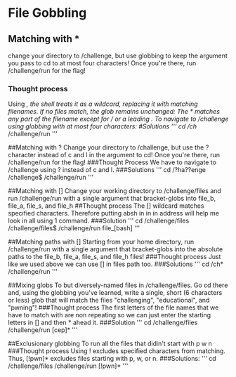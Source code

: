 # File Gobbling

## Matching with *
change your directory to /challenge, but use globbing to keep the argument you pass to cd to at most four characters!
Once you're there, run /challenge/run for the flag!
### Thought process
Using *, the shell treats it as a wildcard, replacing it with matching filenames.
If no files match, the glob remains unchanged:
The * matches any part of the filename except for / or a leading .
To navigate to /challenge using globbing with at most four characters:
#Solutions
'''
cd /ch*
/challenge/run
'''

##Matching with ?
Change your directory to /challenge, but use the ? character instead of c and l in the argument to cd! Once you're there, run /challenge/run for the flag!
###Thought Process
We have to navigate to /challenge using ? instead of c and l.
###Solutions
'''
cd /?ha??enge
/challenge$ /challenge/run
'''

##Matching with []
 Change your working directory to /challenge/files and run /challenge/run with a single argument that bracket-globs into file_b, file_a, file_s, and file_h
##Thought process
The [] wildcard matches specified characters. Therefore putting absh in in in address will help me look in all using 1 command.
###Solution
'''
cd /challenge/files
/challenge/files$ /challenge/run file_[bash]
'''

##Matching paths with []
Starting from your home directory, run /challenge/run with a single argument that bracket-globs into the absolute paths to the file_b, file_a, file_s, and file_h files!
###Thought process
Just like we used above we can use [] in files path too.
###Solutions
'''
cd /ch*
/challenge/run
'''

##Mixing globs
To but diversely-named files in /challenge/files.
Go cd there and, using the globbing you've learned, write a single, short (6 characters or less) glob that will match the files "challenging", "educational", and "pwning"!
###Thought process
The first letters of the file names that we have to match with are non repeating so we can just enter the starting letters in [] and then * ahead it.
###Solution
'''
cd /challenge/files
/challenge/run [cep]*
'''

##Exclusionary globbing
To run all the files that didin't start with p w n
###Thought process 
Using ! excludes specified characters from matching. Thus, [!pwn]* excludes files starting with p, w, or n.
###Solutions:
'''
cd /challenge/files
/challenge/run [!pwn]*
'''
